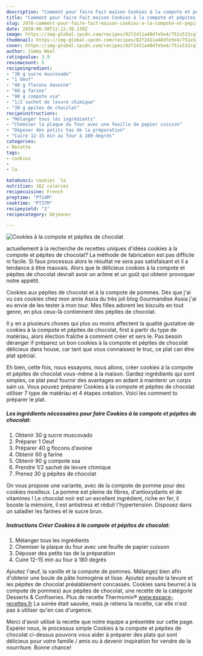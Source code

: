 ```yaml
---
description: "Comment pour faire Fait maison Cookies à la compote et pépites de chocolat"
title: "Comment pour faire Fait maison Cookies à la compote et pépites de chocolat"
slug: 2978-comment-pour-faire-fait-maison-cookies-a-la-compote-et-pepites-de-chocolat
date: 2020-06-30T12:12:39.139Z
image: https://img-global.cpcdn.com/recipes/02f2411a48dfe5e4/751x532cq70/cookies-a-la-compote-et-pepites-de-chocolat-photo-principale-de-la-recette.jpg
thumbnail: https://img-global.cpcdn.com/recipes/02f2411a48dfe5e4/751x532cq70/cookies-a-la-compote-et-pepites-de-chocolat-photo-principale-de-la-recette.jpg
cover: https://img-global.cpcdn.com/recipes/02f2411a48dfe5e4/751x532cq70/cookies-a-la-compote-et-pepites-de-chocolat-photo-principale-de-la-recette.jpg
author: Jimmy Neal
ratingvalue: 3.9
reviewcount: 5
recipeingredient:
- "30 g sucre muscovado"
- "1 Oeuf"
- "40 g flocons davoine"
- "60 g farine"
- "90 g compote ssa"
- "1/2 sachet de levure chimique"
- "30 g ppites de chocolat"
recipeinstructions:
- "Mélanger tous les ingrédients"
- "Chemiser la plaque du four avec une feuille de papier cuisson"
- "Déposer des petits tas de la préparation"
- "Cuire 12-15 min au four à 180 degrés"
categories:
- Recette
tags:
- cookies
- 
- la

katakunci: cookies  la 
nutrition: 262 calories
recipecuisine: French
preptime: "PT14M"
cooktime: "PT37M"
recipeyield: "2"
recipecategory: Déjeuner

---
```



![Cookies à la compote et pépites de chocolat](https://img-global.cpcdn.com/recipes/02f2411a48dfe5e4/751x532cq70/cookies-a-la-compote-et-pepites-de-chocolat-photo-principale-de-la-recette.jpg)

actuellement à la recherche de recettes uniques d'idées cookies à la compote et pépites de chocolat? La méthode de fabrication est pas difficile ni facile. Si faux processus alors le résultat ne sera pas satisfaisant et il a tendance à être mauvais. Alors que le délicieux cookies à la compote et pépites de chocolat devrait avoir un arôme et un goût qui obtenir provoquer notre appétit.

Cookies aux pépites de chocolat et à la compote de pommes. Dès que j&#39;ai vu ces cookies chez mon amie Assia du très joli blog Gourmandise Assia j&#39;ai eu envie de les tester à mon tour. Mes filles adorent les biscuits en tout genre, en plus ceux-là contiennent des pépites de chocolat.

Il y en a plusieurs choses qui plus ou moins affectent la qualité gustative de cookies à la compote et pépites de chocolat, first à partir du type de matériau, alors élection fraîche à comment créer et sers le. Pas besoin déranger if préparez un bon cookies à la compote et pépites de chocolat délicieux dans house, car tant que vous connaissez le truc, ce plat can être plat spécial.


Eh bien, cette fois, nous essayons, nous allons, créer cookies à la compote et pépites de chocolat vous-même à la maison. Gardez ingrédients qui sont simples, ce plat peut fournir des avantages en aidant à maintenir un corps sain us. Vous pouvez préparer Cookies à la compote et pépites de chocolat utiliser 7 type de matériau et 4 étapes création. Voici les comment to préparer le plat.

<!--inarticleads1-->

##### Les ingrédients nécessaires pour faire Cookies à la compote et pépites de chocolat:

1. Obtenir 30 g sucre muscovado
1. Préparer 1 Oeuf
1. Préparer 40 g flocons d’avoine
1. Obtenir 60 g farine
1. Obtenir 90 g compote ssa
1. Prendre 1/2 sachet de levure chimique
1. Prenez 30 g pépites de chocolat


On vous propose une variante, avec de la compote de pomme pour des cookies moelleux. La pomme est pleine de fibres, d&#39;antioxydants et de vitamines ! Le chocolat noir est un excellent ingrédient, riche en fer, il booste la mémoire, il est antistress et réduit l&#39;hypertension. Disposez dans un saladier les farines et le sucre brun. 

<!--inarticleads2-->

##### Instructions Créer Cookies à la compote et pépites de chocolat:

1. Mélanger tous les ingrédients
1. Chemiser la plaque du four avec une feuille de papier cuisson
1. Déposer des petits tas de la préparation
1. Cuire 12-15 min au four à 180 degrés


Ajoutez l&#39;œuf, la vanille et la compote de pommes. Mélangez bien afin d&#39;obtenir une boule de pâte homogène et lisse. Ajoutez ensuite la levure et les pépites de chocolat préalablement concassés. Cookies sans beurre( à la compote de pommes) aux pépites de chocolat, une recette de la catégorie Desserts &amp; Confiseries. Plus de recette Thermomix® www.espace-recettes.fr La soirée était sauvée, mais je retiens la recette, car elle n&#39;est pas à utiliser qu&#39;en cas d&#39;urgence. 


Merci d'avoir utilisé la recette que notre équipe a présentée sur cette page. Espérer nous, le processus simple Cookies à la compote et pépites de chocolat ci-dessus pouvons vous aider à préparer des plats qui sont délicieux pour votre famille / amis ou à devenir inspiration for vendre de la nourriture. Bonne chance!
